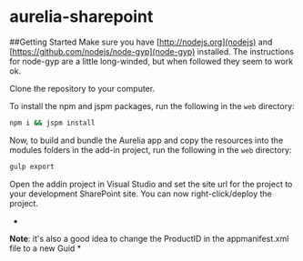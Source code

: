 # aurelia-sharepoint

##Getting Started
Make sure you have [http://nodejs.org](nodejs) and [https://github.com/nodejs/node-gyp](node-gyp) installed.  The instructions for node-gyp are a little long-winded, but when followed they seem to work ok.

Clone the repository to your computer.

To install the npm and jspm packages, run the following in the `web` directory:
```cmd
npm i && jspm install
```
Now, to build and bundle the Aurelia app and copy the resources into the modules folders in the add-in project, run the following in the `web` directory:
```cmd
gulp export
```
Open the addin project in Visual Studio and set the site url for the project to your development SharePoint site.  You can now right-click/deploy the project. 

*
**Note**: it's also a good idea to change the ProductID in the appmanifest.xml file to a new Guid
*